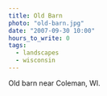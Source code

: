 ```yaml
---
title: Old Barn
photo: "old-barn.jpg"
date: "2007-09-30 10:00"
hours_to_write: 0
tags:
  - landscapes
  - wisconsin
---
```


Old barn near Coleman, WI.